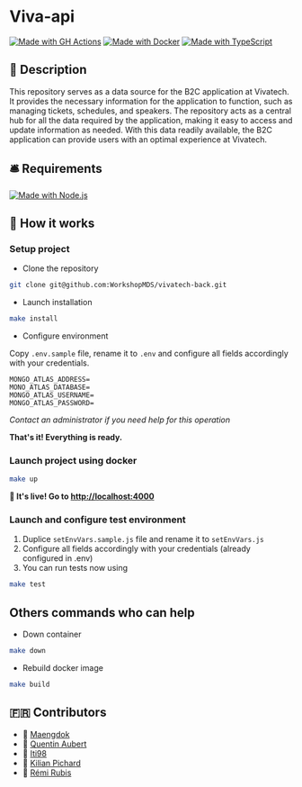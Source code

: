 # Viva-api

[![Made with GH Actions](https://img.shields.io/badge/CI-GitHub_Actions-orange?logo=github-actions&logoColor=white)](https://github.com/features/actions "Go to GitHub Actions homepage")
[![Made with Docker](https://img.shields.io/badge/Made_with-Docker-blue?logo=docker&logoColor=white)](https://www.docker.com/ "Go to Docker homepage")
[![Made with TypeScript](https://img.shields.io/badge/TypeScript-5-blue?logo=typescript&logoColor=white)](https://typescriptlang.org "Go to TypeScript homepage")

## :mega: Description

This repository serves as a data source for the B2C application at Vivatech. It provides the necessary information for the application to function, such as managing tickets, schedules, and speakers. The repository acts as a central hub for all the data required by the application, making it easy to access and update information as needed. With this data readily available, the B2C application can provide users with an optimal experience at Vivatech.

## :bellhop_bell: Requirements

[![Made with Node.js](https://img.shields.io/badge/Node.js->=16-blue?logo=node.js&logoColor=white)](https://nodejs.org "Go to Node.js homepage")

## :raised_hands: How it works

### Setup project

- Clone the repository

```sh
git clone git@github.com:WorkshopMDS/vivatech-back.git
```

- Launch installation

```sh
make install
```

- Configure environment

Copy `.env.sample` file, rename it to `.env` and configure all fields accordingly with your credentials.

```
MONGO_ATLAS_ADDRESS=
MONO_ATLAS_DATABASE=
MONGO_ATLAS_USERNAME=
MONGO_ATLAS_PASSWORD=
```

*Contact an administrator if you need help for this operation*

**That's it! Everything is ready.**

### Launch project using docker

```sh
make up
```

**:tada:  It's live! Go to [http://localhost:4000](http://localhost:4000)**

### Launch and configure test environment

1. Duplice `setEnvVars.sample.js` file and rename it to `setEnvVars.js` 
2. Configure all fields accordingly with your credentials (already configured in .env)
3. You can run tests now using

```sh
make test
```

## Others commands who can help

- Down container

```sh
make down
```


- Rebuild docker image

```sh
make build
```

## :fr: Contributors

- :link: [Maengdok](https://github.com/Maengdok)
- :link: [Quentin Aubert](https://github.com/BrystoQ)
- :link: [Iti98](https://github.com/iti98)
- :link: [Kilian Pichard](https://github.com/kilianpichard)
- :link: [Rémi Rubis](https://github.com/remirubis)

